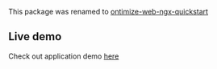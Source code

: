 This package was renamed to [ontimize-web-ngx-quickstart](https://github.com/OntimizeWeb/ontimize-web-ngx-quickstart)


## Live demo

Check out application demo <a href="https://try.imatia.com/ontimizeweb/quickstart/" target="_blank" title="live demo"> here</a>
